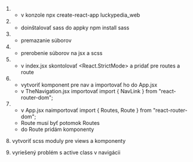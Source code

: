 1. - v konzole npx create-react-app luckypedia_web
2. - doinštalovať sass do appky npm install sass
3. - premazanie súborov
4. - prerobenie súborov na jsx a scss
5. - v index.jsx skontolovať <React.StrictMode> a pridať <BrowserRouter> pre routes a route

6. - vytvoriť komponent pre nav a importovať ho do App.jsx
   - v TheNavigation.jsx importovať import { NavLink } from "react-router-dom";

7. - v App.jsx naimportovať import { Routes, Route } from "react-router-dom";
   - Route musí byť potomok Routes
   - do Route pridám komponenty

8. vytvoriť scss moduly pre views a komponenty

9. vyriešený problém s active class v navigácii

